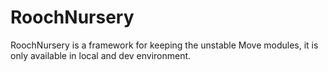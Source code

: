 # RoochNursery

RoochNursery is a framework for keeping the unstable Move modules, it is only available in local and dev environment.